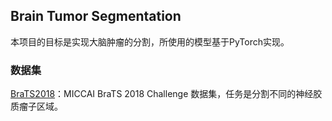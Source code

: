 ## Brain Tumor Segmentation

本项目的目标是实现大脑肿瘤的分割，所使用的模型基于PyTorch实现。

### 数据集

[BraTS2018](https://github.com/Zhao-BJ/Brain_Tumor_Segmentation/blob/main/data/BraTS2018_Dataset_preprocess.md)：MICCAI BraTS 2018 Challenge 数据集，任务是分割不同的神经胶质瘤子区域。



